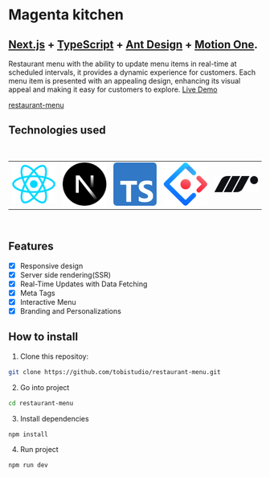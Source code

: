 # Magenta kitchen

## <a href="https://nextjs.org/" target="_blank">Next.js</a> + <a href="https://www.typescriptlang.org/" target="_blank">TypeScript</a> + <a href="https://ant.design/" target="_blank">Ant Design</a> + <a href="https://motion.dev/" target="_blank">Motion One</a>.

Restaurant menu with the ability to update menu items in real-time at scheduled intervals, it provides a dynamic experience for customers. Each menu item is presented with an appealing design, enhancing its visual appeal and making it easy for customers to explore. <a href="https://magentakitchen.vercel.app" target="_blank">Live Demo</a>

[restaurant-menu](https://github.com/tobistudio/restaurant-menu/assets/61714687/369b8904-b0d8-4756-a79f-c9cd7089cce8)


## Technologies used

<br/>

<table align="center">
  </tr>
    <td>
        <img alt="React" src="./public/react-logo.png" width="100">
    </td>
    <td>
        <img alt="Next" src="./public/nextjs-logo.svg" width="100">
    </td>
    <td>
        <img alt="Typescript" src="./public/typescript-logo.svg" width="100">
    </td>
     <td>
        <img alt="Antd" src="./public/antd-logo.svg" width="100">
    </td>
     <td>
        <img alt="MotionOne" src="./public/motionone-logo.svg" width="100">
    </td>
  </tr>
</table>

<br/>

## Features

- [x] Responsive design
- [x] Server side rendering(SSR)
- [x] Real-Time Updates with Data Fetching
- [x] Meta Tags
- [x] Interactive Menu
- [x] Branding and Personalizations

## How to install

1. Clone this repositoy:

```bash
git clone https://github.com/tobistudio/restaurant-menu.git
```

2. Go into project

```bash
cd restaurant-menu
```

3. Install dependencies

```bash
npm install
```

4. Run project

```bash
npm run dev
```
